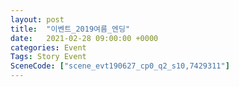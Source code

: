 ```yaml
---
layout: post
title:  "이벤트_2019여름_엔딩"
date:   2021-02-28 09:00:00 +0000
categories: Event
Tags: Story Event
SceneCode: ["scene_evt190627_cp0_q2_s10,7429311"]
---
```

